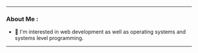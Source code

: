 

---

### About Me :

- :telescope: I'm interested in web development as well as operating systems and systems level programming.

<!-- :zap: In my free time, . -->

---







<!--
**ChristianE00/ChristianE00** is a ✨ _special_ ✨ repository because its `README.md` (this file) appears on your GitHub profile.

https://media.giphy.com/media/v1.Y2lkPTc5MGI3NjExcTkwMms3eHRnOW9vZG12cDh1MWljeGlqc2RkcGZ1N3h5YnV6Y3AwaSZlcD12MV9pbnRlcm5hbF9naWZfYnlfaWQmY3Q9cw/M9gbBd9nbDrOTu1Mqx/giphy.gif
Here are some ideas to get you started:

- 🔭 I’m currently working on ...
- 🌱 I’m currently learning ...
- 👯 I’m looking to collaborate on ...
- 🤔 I’m looking for help with ...
- 💬 Ask me about ...
- 📫 How to reach me: ...
- 😄 Pronouns: ...
- ⚡ Fun fact: ...
-->

